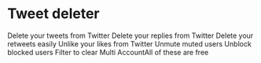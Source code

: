 # Tweet deleter
Delete your tweets from Twitter 
Delete your replies from Twitter 
Delete your retweets easily 
Unlike your likes from Twitter 
Unmute muted users
Unblock blocked users Filter to clear
Multi AccountAll of these are free

